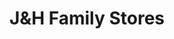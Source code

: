 ---
title: "J&H Family Stores"
url: /east-lansing/jandh-family-stores-south-harrison-road/
shop: convenience
---